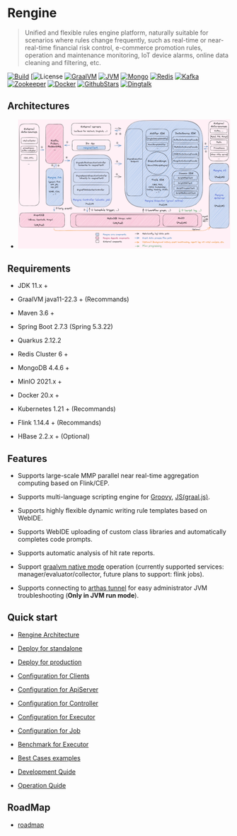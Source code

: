 # Rengine

> Unified and flexible rules engine platform, naturally suitable for scenarios where rules change frequently, such as real-time or near-real-time financial risk control, e-commerce promotion rules, operation and maintenance monitoring, IoT device alarms, online data cleaning and filtering, etc.

[![Build](https://github.com/wl4g/rengine/actions/workflows/build_on_any.yaml/badge.svg)](https://github.com/wl4g/rengine/actions/workflows/build_on_any.yaml)
[![License](https://img.shields.io/badge/license-Apache2.0+-green.svg)
[![GraalVM](https://img.shields.io/badge/GraalVM-22.1-green)](https://github.com/wl4g/rengine)
[![JVM](https://img.shields.io/badge/JVM-8%20and%2011%2B-green)](https://github.com/wl4g/rengine)
[![Mongo](https://img.shields.io/badge/Mongo-4.4.6%2B-green)](https://github.com/wl4g/rengine)
[![Redis](https://img.shields.io/badge/Redis%20Cluster-6%2B-green)](https://github.com/wl4g/rengine)
[![Kafka](https://img.shields.io/badge/Kafka-2%2B-green)](https://github.com/wl4g/rengine)
[![Zookeeper](https://img.shields.io/badge/Zookeeper-3.6.2%2B-green)](https://github.com/wl4g/rengine)
[![Docker](https://img.shields.io/badge/Docker-20%2B-green)](https://github.com/wl4g/rengine)
[![GithubStars](https://img.shields.io/github/stars/wl4g/rengine)](https://github.com/wl4g/rengine)
[![Dingtalk](https://img.shields.io/badge/Dingtalk%20Chat-22890022635-green)](https://qr.dingtalk.com/action/joingroup?code=v1,k1,0tSHdtPe4bTaPpynsi88zKoaPmEJCK+eb04bQzebp/E=&_dt_no_comment=1&origin=11)

## Architectures

- ![Global](./docs/shots/architecture.png)

## Requirements

- JDK 11.x +

- GraalVM java11-22.3 + (Recommands)

- Maven 3.6 +

- Spring Boot 2.7.3 (Spring 5.3.22)

- Quarkus 2.12.2

- Redis Cluster 6 +

- MongoDB 4.4.6 +

- MinIO 2021.x +

- Docker 20.x +

- Kubernetes 1.21 + (Recommands)

- Flink 1.14.4 + (Recommands)

- HBase 2.2.x + (Optional)

## Features

- Supports large-scale MMP parallel near real-time aggregation computing based on Flink/CEP.

- Supports multi-language scripting engine for [Groovy](http://groovy-lang.org/differences.html#_default_imports), [JS(graal.js)](https://www.graalvm.org/22.2/reference-manual/js/FAQ/#what-is-the-difference-between-running-graalvms-javascript-in-native-image-compared-to-the-jvm).

- Supports highly flexible dynamic writing rule templates based on WebIDE.

- Supports WebIDE uploading of custom class libraries and automatically completes code prompts.

- Supports automatic analysis of hit rate reports.

- Support [graalvm native mode](https://www.graalvm.org/22.1/docs/getting-started/#native-image) operation (currently supported services: manager/evaluator/collector, future plans to support: flink jobs).

- Supports connecting to [arthas tunnel](https://arthas.aliyun.com/en/doc/tunnel.html) for easy administrator JVM troubleshooting (**Only in JVM run mode**).

## Quick start

- [Rengine Architecture](./docs/en/architecture.md)

- [Deploy for standalone](./docs/en/deploy-standalone.md)

- [Deploy for production](./docs/en/deploy-production.md)

- [Configuration for Clients](./docs/en/configuration-client.md)

- [Configuration for ApiServer](./docs/en/configuration-apiserver.md)

- [Configuration for Controller](./docs/en/configuration-controller.md)

- [Configuration for Executor](./docs/en/configuration-executor.md)

- [Configuration for Job](./docs/en/configuration-job.md)

- [Benchmark for Executor](./docs/en/benchmark-executor.md)

- [Best Cases examples](./docs/en/best-cases.md)

- [Development Quide](./docs/en/devel.md)

- [Operation Quide](./docs/en/operation.md)

## RoadMap

- [roadmap](./docs/en/roadmap-2022-23.md)
